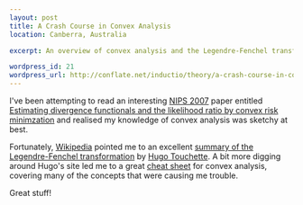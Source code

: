 ```yaml
--- 
layout: post
title: A Crash Course in Convex Analysis
location: Canberra, Australia

excerpt: An overview of convex analysis and the Legendre-Fenchel transform by Hugo Touchette proves very useful.

wordpress_id: 21
wordpress_url: http://conflate.net/inductio/theory/a-crash-course-in-convex-analysis/
---
```

I've been attempting to read an interesting [NIPS 2007][nips2007] paper entitled [Estimating divergence functionals and the likelihood ratio by convex risk minimzation][Nguyen] and realised my knowledge of convex analysis was sketchy at best.

Fortunately, [Wikipedia][] pointed me to an excellent [summary of the Legendre-Fenchel transformation][LF_transform] by [Hugo Touchette][ht]. A bit more digging around Hugo's site led me to a great [cheat sheet][cheatsheet] for convex analysis, covering many of the concepts that were causing me trouble.

Great stuff!

[Nguyen]: http://books.nips.cc/papers/files/nips20/NIPS2007_0782.pdf
[Wikipedia]: http://en.wikipedia.org/wiki/Convex_conjugate 
[LF_transform]: https://www.maths.qmul.ac.uk/~ht/archive/lfth2.pdf
[ht]: http://www.maths.qmul.ac.uk/~ht/index.html
[cheatsheet]: http://www.maths.qmul.ac.uk/~ht/archive/convex1.pdf
[NIPS2007]: http://books.nips.cc/nips20.html
